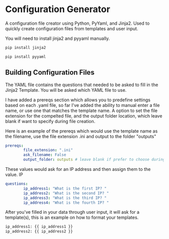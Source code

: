 # Configuration Generator

A configuration file creator using Python, PyYaml, and Jinja2. Used to quickly create configuration files from templates and user input.

You will need to install jinja2 and pyyaml manually. 
```bash
pip install jinja2
```

```bash
pip install pyyaml
```

## Building Configuration Files

The YAML file contains the questions that needed to be asked to fill in the Jinja2 Template. You will be asked which YAML file to use.

I have added a prereqs section which allows you to predefine settings based on each .yaml file, so far I've added the ability to manual enter a file name, or use one that matches the template name. A option to set the file extension for the compelted file, and the output folder location, which leave blank if want to specify during file creation.

Here is an example of the prereqs which would use the template name as the filename, use the file extension .ini and output to the folder "outputs"

```yaml
prereqs: 
        file_extension: ".ini"
        ask_filename: False
        output_folder: outputs # leave blank if prefer to choose during file creation
```
These values would ask for an IP address and then assign them to the value. IP 

```yaml
questions:
        ip_address1: "What is the first IP? "
        ip_address2: "What is the second IP? "
        ip_address3: "What is the third IP? "
        ip_address4: "What is the fourth IP? "
```

After you've filled in your data through user input, it will ask for a template(s), this is an example on how to format your templates.
```bash
ip_address1: {{ ip_address1 }}
ip_address2: {{ ip_address2 }}
```


